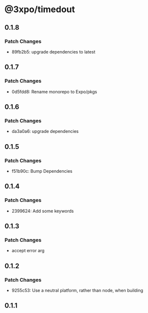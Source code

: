 # @3xpo/timedout

## 0.1.8

### Patch Changes

- 89fb2b5: upgrade dependencies to latest

## 0.1.7

### Patch Changes

- 0d5fdd8: Rename monorepo to Expo/pkgs

## 0.1.6

### Patch Changes

- da3a0a6: upgrade dependencies

## 0.1.5

### Patch Changes

- f51b90c: Bump Dependencies

## 0.1.4

### Patch Changes

- 2399624: Add some keywords

## 0.1.3

### Patch Changes

- accept error arg

## 0.1.2

### Patch Changes

- 9255c53: Use a neutral platform, rather than node, when building

## 0.1.1
